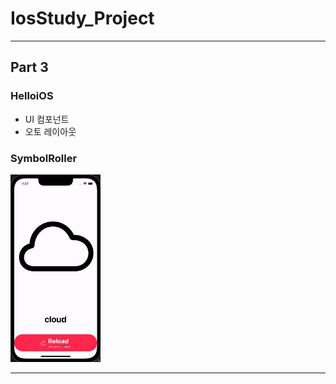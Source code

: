 # IosStudy_Project

<hr>

<h2>Part 3</h2>

<h3>HelloiOS</h3>

- UI 컴포넌트
- 오토 레이아웃

<h3>SymbolRoller</h3>

<img src="https://github.com/JinUng41/IosStudy_Project/blob/master/Part3/SybolRollerResult.gif" height="300">

<hr>
